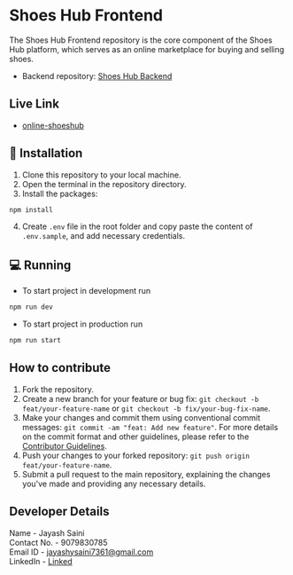 # Shoes Hub Frontend

The Shoes Hub Frontend repository is the core component of the Shoes Hub platform, which serves as an online marketplace for buying and selling shoes.

- Backend repository: [Shoes Hub Backend](https://github.com/JayashSaini/ShoesHubBackend)

## Live Link

- [online-shoeshub](https://online-shoeshub.vercel.app/)

## 🏁 Installation

1. Clone this repository to your local machine.
2. Open the terminal in the repository directory.
3. Install the packages:

```bash
npm install
```

4. Create `.env` file in the root folder and copy paste the content of `.env.sample`, and add necessary credentials.

## 💻 Running

- To start project in development run

```bash
npm run dev
```

- To start project in production run

```bash
npm run start
```

## How to contribute

1. Fork the repository.
2. Create a new branch for your feature or bug fix: `git checkout -b feat/your-feature-name` or `git checkout -b fix/your-bug-fix-name`.
3. Make your changes and commit them using conventional commit messages: `git commit -am "feat: Add new feature"`. For more details on the commit format and other guidelines, please refer to the [Contributor Guidelines](./CONTRIBUTING.md).
4. Push your changes to your forked repository: `git push origin feat/your-feature-name`.
5. Submit a pull request to the main repository, explaining the changes you've made and providing any necessary details.

## Developer Details

Name - Jayash Saini <br>
Contact No. - 9079830785 <br>
Email ID - jayashysaini7361@gmail.com <br>
LinkedIn - [Linked](https://www.linkedin.com/in/jayash-saini-371bb0267/)
